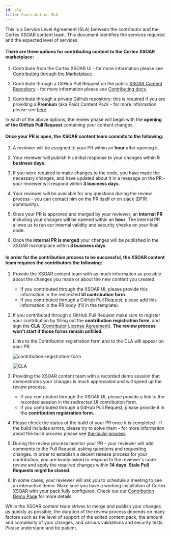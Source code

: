 ```yaml
---
id: sla
title: Contribution SLA
---
```


This is a Service Level Agreement (SLA) between the contributor and the Cortex XSOAR content team. This document identifies the services required and the expected level of services.

#### There are three options for contributing content to the Cortex XSOAR marketplace:

   1. Contribute from the Cortex XSOAR UI - for more information please see [Contributing through the Marketplace](../contributing/marketplace).
   
   2. Contribute through a GitHub Pull Request on the public [XSOAR Content Repository](https://github.com/demisto/content) - for more information please see [Contributing docs](../contributing/contributing#how-to-contribute).

   3. Contribute through a private GitHub repository: this is required if you are providing a **Premium** (aka Paid) Content Pack - for more information please see [here](../packs/premium_packs).
   

In each of the above options, the review phase will begin with the **opening of the GitHub Pull Request** containing your content changes.

#### Once your PR is open, the XSOAR content team commits to the following:

   1. A reviewer will be assigned to your PR within an **hour** after opening it.
   
   2. Your reviewer will publish his initial response to your changes within **5 business days**.
   
   3. If you were required to make changes to the code, you have made the necessary changes, and have updated about it in a message on the PR - your reviewer will respond within **3 business days**.
   
   4. Your reviewer will be available for any questions during the review process - you can contact him on the PR itself or on slack (DFIR community).
   
   5. Once your PR is approved and merged by your reviewer, an **internal PR** including your changes will be opened within an **hour**.
    The internal PR allows us to run our internal validity and security checks on your final code. 
   
   6. Once the **internal PR is merged** your changes will be published in the XSOAR marketplace within **3 business days**.



#### In order for the contribution process to be successful, the XSOAR content team requires the contributors the following:

   1. Provide the XSOAR content team with as much information as possible about the changes you made or about the new content you created.
        * If you contributed through the XSOAR UI, please provide this information in the redirected **UI contribution form**.
        * If you contributed through a GitHub Pull Request, please add this information in the PR body (fill in the template). 
   
   2. If you contributed through a GitHub Pull Request make sure to register your contribution by filling out the **contribution registration form**, and sign the **CLA** ([Contributor License Agreement](https://github.com/demisto/content/blob/master/docs/cla.pdf)).
      **The review process won't start if those forms remain unfilled**.
      
      Links to the Contribution registration form and to the CLA will appear on your PR:
      
      ![contribution-registration-form](/doc_imgs/contributing/contribution-registration-form.png)
      
      ![CLA](/doc_imgs/contributing/failed_CLA.png)
      
      
   3. Providing the XSOAR content team with a recorded demo session that demonstrates your changes is much appreciated and will speed up the review process.
        * If you contributed through the XSOAR UI, please provide a link to the recorded session in the redirected UI contribution form.
        * If you contributed through a GitHub Pull Request, please provide it in the **contribution registration form**.
   
   4. Please check the status of the build of your PR once it is completed - If the build includes errors, please try to solve them - for more information about the build process please see [the-build-process](../contributing/conventions#the-build-process).
   
   5. During the review process monitor your PR - your reviewer will add comments to the Pull Request, asking questions and requesting changes. In order to establish a decent release process for your contribution, you are kindly asked to respond to the reviewer's code review and apply the required changes within **14 days**.
      **Stale Pull Requests might be closed**.
    
   6. In some cases, your reviewer will ask you to schedule a meeting to see an interactive demo. Make sure you have a working installation of Cortex XSOAR with your pack fully configured. Check out our [Contribution Demo Page](../contributing/demo-prep) for more details.
   
   
 
While the XSOAR content team strives to merge and publish your changes as quickly as possible, the duration of the review process depends on many factors such as the level of support of the edited content pack, the amount and complexity of your changes, and various validations and security tests.
Please understand and be patient.

